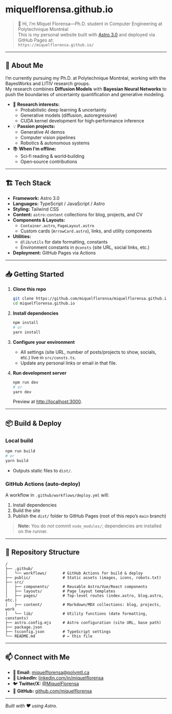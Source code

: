 # miquelflorensa.github.io

> 👋 Hi, I’m Miquel Florensa—Ph.D. student in Computer Engineering at Polytechnique Montréal  
> This is my personal website built with [Astro 3.0](https://astro.build) and deployed via GitHub Pages at:  
> `https://miquelflorensa.github.io/`

---

## 🚀 About Me

I’m currently pursuing my Ph.D. at Polytechnique Montréal, working with the BayesWorks and LITIV research groups.  
My research combines **Diffusion Models** with **Bayesian Neural Networks** to push the boundaries of uncertainty quantification and generative modeling.  

- 🔬 **Research interests:**  
  - Probabilistic deep learning & uncertainty  
  - Generative models (diffusion, autoregressive)  
  - CUDA kernel development for high‑performance inference  
- 💡 **Passion projects:**  
  - Generative AI demos  
  - Computer vision pipelines  
  - Robotics & autonomous systems  
- 📚 **When I’m offline:**  
  - Sci‑fi reading & world‑building  
  - Open‑source contributions  

---

## 🏗️ Tech Stack

- **Framework:** Astro 3.0  
- **Languages:** TypeScript / JavaScript / Astro  
- **Styling:** Tailwind CSS  
- **Content:** `astro:content` collections for blog, projects, and CV  
- **Components & Layouts:**  
  - `Container.astro`, `PageLayout.astro`  
  - Custom cards (`ArrowCard.astro`), links, and utility components  
- **Utilities:**  
  - `@lib/utils` for date formatting, constants  
  - Environment constants in `@consts` (site URL, social links, etc.)  
- **Deployment:** GitHub Pages via Actions

---

## 📥 Getting Started

1. **Clone this repo**  
   ```bash
   git clone https://github.com/miquelflorensa/miquelflorensa.github.io.git
   cd miquelflorensa.github.io
   ```

2. **Install dependencies**  
   ```bash
   npm install
   # or
   yarn install
   ```

3. **Configure your environment**  
   - All settings (site URL, number of posts/projects to show, socials, etc.) live in `src/consts.ts`.  
   - Update any personal links or email in that file.

4. **Run development server**  
   ```bash
   npm run dev
   # or
   yarn dev
   ```
   Preview at <http://localhost:3000>.

---

## 📦 Build & Deploy

### Local build
```bash
npm run build
# or
yarn build
```
- Outputs static files to `dist/`.

### GitHub Actions (auto‑deploy)
A workflow in `.github/workflows/deploy.yml` will:
1. Install dependencies  
2. Build the site  
3. Publish the `dist/` folder to GitHub Pages (root of this repo’s `main` branch)

> **Note:** You do *not* commit `node_modules/`; dependencies are installed on the runner.

---

## 📂 Repository Structure

```text
/
├── .github/
│   └── workflows/       # GitHub Actions for build & deploy
├── public/              # Static assets (images, icons, robots.txt)
├── src/
│   ├── components/      # Reusable Astro/Vue/React components
│   ├── layouts/         # Page layout templates
│   ├── pages/           # Top‑level routes (index.astro, blog.astro, etc.)
│   ├── content/         # Markdown/MDX collections: blog, projects, work
│   └── lib/             # Utility functions (date formatting, constants)
├── astro.config.mjs     # Astro configuration (site URL, base path)
├── package.json
├── tsconfig.json        # TypeScript settings
└── README.md            # ← this file
```

---

## 📫 Connect with Me

- 📧 **Email:** miquelflorensa@polymtl.ca  
- 💼 **LinkedIn:** [linkedin.com/in/miquelflorensa](https://linkedin.com/in/miquelflorensa)  
- 🐦 **Twitter/X:** [@MiquelFlorensa](https://twitter.com/MiquelFlorensa)  
- 📂 **GitHub:** [github.com/miquelflorensa](https://github.com/miquelflorensa)

---

*Built with ❤️ using Astro.*  